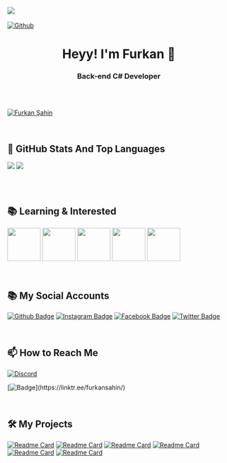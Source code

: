 ![](https://komarev.com/ghpvc/?username=FurkanSahin2)  
<br>
[![Github](https://img.shields.io/github/followers/FurkanSahin2?label=Follow&style=social)](https://github.com/FurkanSahin2)


<h1 align="center"> Heyy! I'm Furkan 👋</h1> 

<h3 align="center">Back-end C# Developer</h3> <br> <br>

<p align="left"> <a href="https://github.com/ryo-ma/github-profile-trophy"><img src="https://github-profile-trophy.vercel.app/?username=FurkanSahin2" alt="Furkan Şahin" /></a> </p>
<br>

## 📌 GitHub Stats And Top Languages

<p float="center">      
  <img  src="https://github-readme-stats.vercel.app/api?username=FurkanSahin2&show_icons=true&theme=highcontrast")(https://github.com/FurkanSahin2)/>  
  <img  src="https://github-readme-stats.vercel.app/api/top-langs/?username=FurkanSahin2&theme=tokyonight") (https://github.com/FurkanSahin2)/>

</p>
  
<br> <br>


  
## 📚 Learning & Interested
  
<code><img height="75" src="https://user-images.githubusercontent.com/68972718/217532801-0c75594a-96d3-441d-b780-eb5cde2823bb.png"></code>
<code><img height="75" src="https://www.vectorlogo.zone/logos/java/java-ar21.svg"></code>
<code><img height="75" src="https://www.vectorlogo.zone/logos/w3_html5/w3_html5-ar21.svg"></code>
<code><img height="75" src="https://user-images.githubusercontent.com/68972718/217533271-b646b141-ee6c-43f3-9f93-1011c670e79d.png"></code>
<code><img height="75" src="https://user-images.githubusercontent.com/68972718/217535252-6f2a4c17-1a58-4825-bb6c-797c907e5850.png"></code>

<br>

## 📚 My Social Accounts

[![Github Badge](https://img.shields.io/badge/-Github-000?style=quare&labelColor=000&logo=Github&logoColor=white&link=link)](https://github.com/FurkanSahin2/)
[![Instagram Badge](https://img.shields.io/badge/-Instagram-C13584?style=flat-quare&labelColor=C13584&logo=instagram&logoColor=white&link=link)](https://www.instagram.com/aliince_002/) 
[![Facebook Badge](https://img.shields.io/badge/-Facebook-757575?style=flat-quare&labelColor=75755&logo=Facebook&logoColor=white&link=link)](https://www.facebook.com/sahinfurkan02/)
[![Twitter Badge](https://img.shields.io/twitter/url?label=Furkan%20%C5%9Eahin&url=https%3A%2F%2Ftwitter.com%2Faliince_02)](https://twitter.com/aliince_02)
  
<br>
  
## 📫 How to Reach Me

[![Discord](https://badgen.net/badge/icon/discord?icon=discord&label)](https://discord.gg/w7T7DSwsCx)
  
[![Badge](https://img.shields.io/badge/-------------------------000?)](https://linktr.ee/furkansahin/)
  
<br>

## 🛠️ My Projects
  
[![Readme Card](https://github-readme-stats.vercel.app/api/pin/?username=FurkanSahin2&repo=Kamp_Intro&theme=dark)](https://github.com/FurkanSahin2/Kamp_Intro)
[![Readme Card](https://github-readme-stats.vercel.app/api/pin/?username=FurkanSahin2&repo=FinalProject&theme=dark)](https://github.com/FurkanSahin2/FinalProject)
[![Readme Card](https://github-readme-stats.vercel.app/api/pin/?username=FurkanSahin2&repo=MyCarRentalProject&theme=dark)](https://github.com/FurkanSahin2/MyCarRentalProject)
[![Readme Card](https://github-readme-stats.vercel.app/api/pin/?username=FurkanSahin2&repo=Web_Gelistirme_Egitimi&theme=dark)](https://github.com/FurkanSahin2/Web_Gelistirme_Egitimi)
[![Readme Card](https://github-readme-stats.vercel.app/api/pin/?username=FurkanSahin2&repo=Java_Bootcamp&theme=dark)](https://github.com/FurkanSahin2/Java_Bootcamp)
[![Readme Card](https://github-readme-stats.vercel.app/api/pin/?username=FurkanSahin2&repo=C_Lessons&theme=dark)](https://github.com/FurkanSahin2/C_Lessons)
